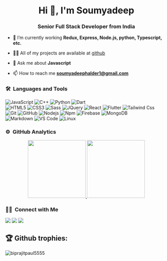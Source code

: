 <h1 align="center">Hi 👋, I'm Soumyadeep</h1>
<h3 align="center">Senior Full Stack Developer from India</h3>
	
<!-- <p align="center">
  <img src="https://komarev.com/ghpvc/?username=soumyadeephalder&color=blueviolet&style=flat">
</p> -->

- 🌱 I’m currently working **Redux, Express, Node.js, python, Typescript, etc.**

- 👨‍💻 All of my projects are available at [github](https://github.com/soumyadeephalder?tab=repositories)

- 💬 Ask me about **Javascript**

- 📫 How to reach me **soumyadeephalder1@gmail.com**


	
### 🛠 &nbsp;Languages and Tools

![JavaScript](https://img.shields.io/badge/-JavaScript-%23F7DF1C?style=for-the-badge&logo=javascript&logoColor=000000&labelColor=%23F7DF1C&color=%23FFCE5A)
![C++](https://img.shields.io/badge/C%2B%2B-00599C?style=for-the-badge&logo=c%2B%2B&logoColor=white)
![Python](http://img.shields.io/badge/-Python-3776AB?style=for-the-badge&logo=python&logoColor=ffffff)
![Dart](https://img.shields.io/badge/Dart-0175C2?style=for-the-badge&logo=dart&logoColor=white)
<br>
![HTML5](https://img.shields.io/badge/-HTML5-%23E44D27?style=for-the-badge&logo=html5&logoColor=ffffff)
![CSS3](https://img.shields.io/badge/-CSS3-%231572B6?style=for-the-badge&logo=css3)
![Sass](https://img.shields.io/badge/-Sass-%23CC6699?style=for-the-badge&logo=sass&logoColor=ffffff)
![JQuery](https://img.shields.io/badge/jQuery-0769AD?style=for-the-badge&logo=jquery&logoColor=white)
![React](https://img.shields.io/badge/-React-61DAFB?style=for-the-badge&logo=react&logoColor=ffffff)
![Flutter](https://img.shields.io/badge/Flutter-02569B?style=for-the-badge&logo=flutter&logoColor=white)
![Tailwind Css](https://img.shields.io/badge/Tailwind_CSS-38B2AC?style=for-the-badge&logo=tailwind-css&logoColor=white)
<br>
![Git](https://img.shields.io/badge/-Git-%23F05032?style=for-the-badge&logo=git&logoColor=%23ffffff)
![GitHub](https://img.shields.io/badge/-GitHub-181717?style=for-the-badge&logo=github)
![Nodejs](https://img.shields.io/badge/-Nodejs-339933?style=for-the-badge&logo=Node.js&logoColor=ffffff)
![Npm](https://img.shields.io/badge/-npm-CB3837?style=for-the-badge&logo=npm)
![Firebase](https://img.shields.io/badge/-Firebase-FFCA28?style=for-the-badge&logo=firebase&logoColor=ffffff)
![MongoDB](https://img.shields.io/badge/MongoDB-4EA94B?style=for-the-badge&logo=mongodb&logoColor=white)
<br>
![Markdown](https://img.shields.io/badge/Markdown-000000?style=for-the-badge&logo=markdown&logoColor=white)
![VS Code](http://img.shields.io/badge/-VS%20Code-007ACC?style=for-the-badge&logo=visual-studio-code&logoColor=ffffff)
![Linux](http://img.shields.io/badge/-Linux-0078D6?style=for-the-badge&logo=linux&logoColor=ffffff)
<br/>

### ⚙️ &nbsp;GitHub Analytics

<p align="center">
<a href="https://github.com/soumyadeephalder">
  <img height="180em" src="https://github-readme-stats-eight-theta.vercel.app/api?username=soumyadeephalder&show_icons=true&theme=algolia&include_all_commits=true&count_private=true"/>
  <img height="180em" src="https://github-readme-stats-eight-theta.vercel.app/api/top-langs/?username=soumyadeephalder&layout=compact&langs_count=8&theme=algolia"/>
</a>
</p>

### 🤝🏻 &nbsp;Connect with Me
<p>
<!-- <a href="https://www.soumyadeephalder.com"><img src="https://img.shields.io/badge/-adityavsingh.com-3423A6?style=for-the-badge&logo=Google-Chrome&logoColor=white"/></a> -->
<a href="https://www.linkedin.com/in/soumyadeep-halder/"><img src="https://img.shields.io/badge/soumyadeep-halder-22372b153?style=flat&logo=Linkedin&logoColor=white"/></a>
<a href="mailto:soumyadeephalder1@gmail.com"><img src="https://img.shields.io/badge/-soumyadeephalder1@gmail.com-D14836?style=flat&logo=Gmail&logoColor=white"/></a>
<!-- <a href="https://twitter.com/soumyadeep"><img src="https://img.shields.io/badge/-@soumyadeep-1877F2?style=flat&logo=Twitter&logoColor=white"/></a>
</p> -->
<img src="https://user-images.githubusercontent.com/73097560/115834477-dbab4500-a447-11eb-908a-139a6edaec5c.gif">
<h2 align="left">🏆 Github trophies:</h2>
<p align="left"><img src="https://github-profile-trophy.vercel.app/?username=soumyadeephalder&theme=onedark" alt="biprajitpaul5555" /> </p>
